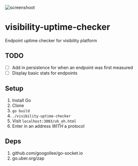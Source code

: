 ![screenshoot](https://i.imgur.com/TkTiNGP.jpg)

# visibility-uptime-checker
Endpoint uptime checker for visibility platform

## TODO
- [ ] Add in persistence for when an endpoint was first measured
- [ ] Display basic stats for endpoints

## Setup

1. Install Go
2. Clone
3. `go build`
4. `./visibility-uptime-checker`
5. Visit `localhost:3003/uh_oh.html`
6. Enter in an address *WITH* a protocol

## Deps

1. github.com/googollee/go-socket.io
2. go.uber.org/zap
